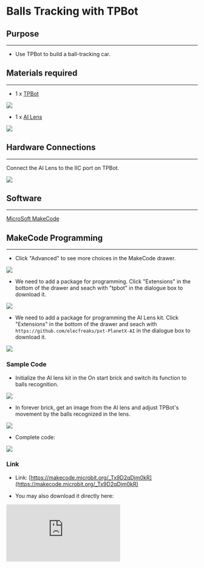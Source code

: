 # Balls Tracking with TPBot

## Purpose
---
- Use TPBot to build a ball-tracking car.

## Materials required
---

- 1 x [TPBot](https://www.elecfreaks.com/tpbot.html)

![](https://wiki-media-ef.oss-cn-hongkong.aliyuncs.com/i18n/en/docusaurus-plugin-content-docs/current/microbit/microbit-smart-car/microbit-tpbot/ai-lens-tpbot/images/TPBot_tianpeng_case_20_01.png)

- 1 x  [AI Lens](https://www.elecfreaks.com/elecfreaks-smart-ai-lens-kit.html)

![](https://wiki-media-ef.oss-cn-hongkong.aliyuncs.com/i18n/en/docusaurus-plugin-content-docs/current/microbit/microbit-smart-car/microbit-tpbot/ai-lens-tpbot/images/TPBot_tianpeng_case_20_02.png)





## Hardware Connections
---
Connect the AI Lens to the IIC port on TPBot.

![](https://wiki-media-ef.oss-cn-hongkong.aliyuncs.com/i18n/en/docusaurus-plugin-content-docs/current/microbit/microbit-smart-car/microbit-tpbot/ai-lens-tpbot/images/TPBot_tianpeng_case_20_03.png)

## Software
---
[MicroSoft MakeCode](https://makecode.microbit.org/#)


## MakeCode Programming
---


- Click "Advanced" to see more choices in the MakeCode drawer.

![](https://wiki-media-ef.oss-cn-hongkong.aliyuncs.com/i18n/en/docusaurus-plugin-content-docs/current/microbit/microbit-smart-car/microbit-tpbot/ai-lens-tpbot/images/TPBot_tianpeng_case_20_04.png)

- We need to add a package for programming. Click "Extensions" in the bottom of the drawer and seach with "tpbot" in the dialogue box to download it.

![](https://wiki-media-ef.oss-cn-hongkong.aliyuncs.com/i18n/en/docusaurus-plugin-content-docs/current/microbit/microbit-smart-car/microbit-tpbot/ai-lens-tpbot/images/TPBot_tianpeng_case_20_05.png)

- We need to add a package for programming the AI Lens kit. Click "Extensions" in the bottom of the drawer and seach with `https://github.com/elecfreaks/pxt-PlanetX-AI` in the dialogue box to download it.

![](https://wiki-media-ef.oss-cn-hongkong.aliyuncs.com/i18n/en/docusaurus-plugin-content-docs/current/microbit/microbit-smart-car/microbit-tpbot/ai-lens-tpbot/images/TPBot_tianpeng_case_20_06.png)



### Sample Code

- Initialize the AI lens kit in the On start brick and switch its function to balls recognition.

![](https://wiki-media-ef.oss-cn-hongkong.aliyuncs.com/i18n/en/docusaurus-plugin-content-docs/current/microbit/microbit-smart-car/microbit-tpbot/ai-lens-tpbot/images/TPBot_tianpeng_case_21_07.png)

- In forever brick, get an image from the AI lens and adjust TPBot's movement by the balls recognized in the lens.

![](https://wiki-media-ef.oss-cn-hongkong.aliyuncs.com/i18n/en/docusaurus-plugin-content-docs/current/microbit/microbit-smart-car/microbit-tpbot/ai-lens-tpbot/images/TPBot_tianpeng_case_22_08.png)

- Complete code:

![](https://wiki-media-ef.oss-cn-hongkong.aliyuncs.com/i18n/en/docusaurus-plugin-content-docs/current/microbit/microbit-smart-car/microbit-tpbot/ai-lens-tpbot/images/TPBot_tianpeng_case_22_09.png)



### Link
- Link: [https://makecode.microbit.org/_Tx9D2qDjm0kR](https://makecode.microbit.org/_Tx9D2qDjm0kR)

- You may also download it directly here:

<div
    style={{
        position: 'relative',
        paddingBottom: '60%',
        overflow: 'hidden',
    }}
>
    <iframe
        src="https://makecode.microbit.org/_Tx9D2qDjm0kR"
        frameborder="0"
        sandbox="allow-popups allow-forms allow-scripts allow-same-origin"
        style={{
            position: 'absolute',
            width: '100%',
            height: '100%',
        }}
    />
</div>


## Python Programming
---
Add TPBot extension: [https://www.elecfreaks.com/learn-cn/microbitKit/TPbot_tianpeng/TPbot-python.html](https://www.elecfreaks.com/learn-cn/microbitKit/TPbot_tianpeng/TPbot-python.html)

Add AI Lens extension: [https://www.elecfreaks.com/learn-cn/microbitplanetX/ai/Plant-X-EF05035-python.html](https://www.elecfreaks.com/learn-cn/microbitplanetX/ai/Plant-X-EF05035-python.html)

### Code

```
from microbit import *
from AILens import *
from TPBot import *

tp = TPBOT()
ai = AILENS()
# Set the function of AI Lens in balls recognition
ai.switch_function(Ball)

while True:
    # Get an image
    ai.get_image()
    buff = ai.get_ball_data()
    # "buff[1]" means the Y coordinates data of the ball detected in AI lens
    if (buff[1] > 80):
        # "buff[0]" means the X coordinates data of the ball detected in AI lens
        if (buff[0]< 80):
            tp.set_motors_speed(-30,0)
        elif (buff[0] > 144):
            tp.set_motors_speed(0,-30)
        else:
            tp.set_motors_speed(25,25)
    else:
        tp.set_motors_speed(0,0)
```

### Result

The TPBot moves with the ball and it stops while walking in the right front of the ball.


## Exporation
---


## FAQ
---
Q: TPBot doesn't work with the sample code.
A: It is probably due to the lack of battery power, please try adding the speed of the TPBot or replacing with new batteries.
Q: The AI Lens is not working,  and it does not go to the function page with the sample code.
A: Please try replacing with new batteries.

## Relevant File
---
